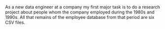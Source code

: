  As a  new data engineer at a company  my first major task is to do a research project about people whom the company employed during the 1980s and 1990s.
 All that remains of the employee database from that period are six CSV files.
